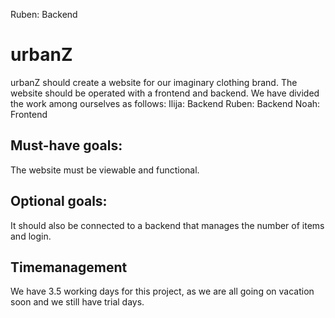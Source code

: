 Ruben:	Backend
# urbanZ
urbanZ should create a website for our imaginary clothing brand. The website should be operated with a frontend and backend.
We have divided the work among ourselves as follows:
Ilija:  Backend
Ruben:  Backend
Noah:   Frontend

## Must-have goals:
The website must be viewable and functional.

## Optional goals:
It should also be connected to a backend that manages the number of items and login.

## Timemanagement
We have 3.5 working days for this project, as we are all going on vacation soon and we still have trial days.
